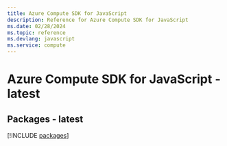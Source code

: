 ```yaml
---
title: Azure Compute SDK for JavaScript
description: Reference for Azure Compute SDK for JavaScript
ms.date: 02/28/2024
ms.topic: reference
ms.devlang: javascript
ms.service: compute
---
```

# Azure Compute SDK for JavaScript - latest
## Packages - latest
[!INCLUDE [packages](compute-index.md)]